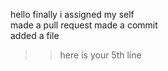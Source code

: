 hello finally i assigned my self        
made a pull request
made a commit   
added a file
>> here is your 5th line
